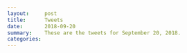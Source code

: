 ```yaml
---
layout:     post
title:      Tweets
date:       2018-09-20
summary:    These are the tweets for September 20, 2018.
categories:
---
```


